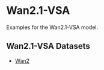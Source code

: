# Wan2.1-VSA

Examples for the Wan2.1-VSA model.

## Wan2.1-VSA Datasets

- [Wan2](Wan2.1-VSA_Wan-Syn-Data.md)

